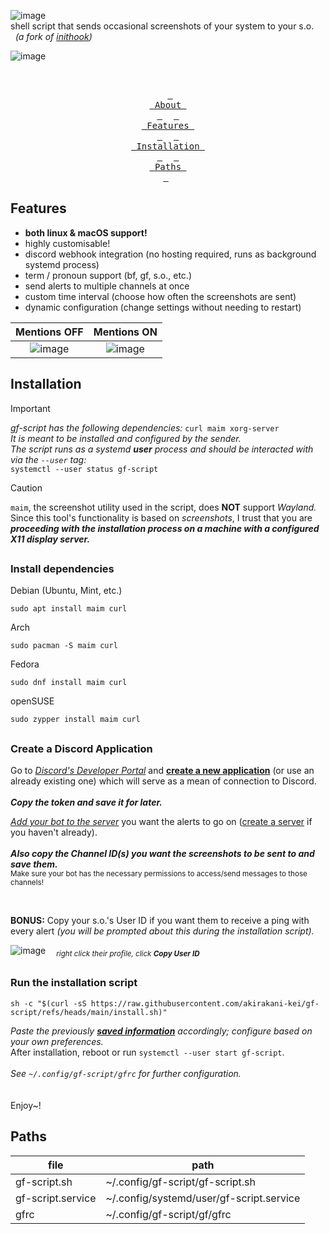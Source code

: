 ![image](https://github.com/user-attachments/assets/8a221144-15c2-4b38-82d3-2393f59a1ece) <br>
shell script that sends occasional screenshots of your system to your s.o. <br>
&nbsp; *(a fork of [inithook](https://github.com/akirakani-kei/inithook))*
<br>

![image](https://github.com/user-attachments/assets/a3b23b9d-b0dc-4993-b345-d47318c3245a)


<br>

<div align = center>
  
&ensp;[<kbd> <br> About <br> </kbd>](#)&ensp;
&ensp;[<kbd> <br> Features <br> </kbd>](#Features)&ensp;
&ensp;[<kbd> <br> Installation <br> </kbd>](#Installation)&ensp;
&ensp;[<kbd> <br> Paths <br> </kbd>](#Paths)&ensp;

</div>

## Features
- **both linux & macOS support!**
- highly customisable!
- discord webhook integration (no hosting required, runs as background systemd process)
- term / pronoun support (bf, gf, s.o., etc.)
- send alerts to multiple channels at once
- custom time interval (choose how often the screenshots are sent)
- dynamic configuration (change settings without needing to restart)

|              Mentions OFF                                                                 |             Mentions ON                                                                   |
| :---------------------------------------------------------------------------------------: | :---------------------------------------------------------------------------------------: |
| ![image](https://github.com/user-attachments/assets/f7627d8c-b254-4498-a871-f4c8243c56bc) | ![image](https://github.com/user-attachments/assets/ca804686-c8ed-496e-9049-0d72e599940a) |

## Installation

> [!IMPORTANT]
> *gf-script has the following dependencies:*
`curl maim xorg-server` <br>
> *It is meant to be installed and configured by the sender.* <br>
> *The script runs as a systemd **user** process and should be interacted with via the `--user` tag:* <br>
`systemctl --user status gf-script`

> [!CAUTION]
> `maim`, the screenshot utility used in the script, does **NOT** support *Wayland.* <br>
> Since this tool's functionality is based on *screenshots*, I trust that you are _**proceeding with the installation process on a machine with a configured X11 display server.**_

##

### Install dependencies


Debian (Ubuntu, Mint, etc.)
```shell
sudo apt install maim curl
```

Arch
```shell
sudo pacman -S maim curl
```

Fedora
```shell
sudo dnf install maim curl
```

openSUSE
```shell
sudo zypper install maim curl
```
##

### Create a Discord Application

Go to *[Discord's Developer Portal](https://discord.com/developers/applications)* and **[create a new application](https://discordjs.guide/preparations/setting-up-a-bot-application.html#creating-your-bot)** (or use an already existing one) which will serve as a mean of connection to Discord.
<br> <br>
***Copy the token and save it for later.***

*[Add your bot to the server](https://discordjs.guide/preparations/adding-your-bot-to-servers.html#bot-invite-links)* you want the alerts to go on ([create a server](https://support.discord.com/hc/en-us/articles/204849977-How-do-I-create-a-server) if you haven't already).
<br> <br>
***Also copy the Channel ID(s) you want the screenshots to be sent to and save them.*** <br>
<sub> Make sure your bot has the necessary permissions to access/send messages to those channels! <br>

<br>

**BONUS:** Copy your s.o.'s User ID if you want them to receive a ping with every alert *(you will be prompted about this during the installation script).*

![image](https://github.com/user-attachments/assets/497a608c-d3fe-401b-9259-bd8978ccc482)
<sub> &nbsp; &nbsp; *right click their profile, click **Copy User ID***

##

### Run the installation script

```shell
sh -c "$(curl -sS https://raw.githubusercontent.com/akirakani-kei/gf-script/refs/heads/main/install.sh)"
```
_Paste the previously **[saved information](#create-a-discord-application)** accordingly; configure based on your own preferences._ <br>
After installation, reboot or run `systemctl --user start gf-script`. <br> <br>
*See `~/.config/gf-script/gfrc` for further configuration.*
<br> <br> <br>
Enjoy~!
<br>


## Paths

file                    |  path
------------------------|----------------------
gf-script.sh            | ~/.config/gf-script/gf-script.sh
gf-script.service       | ~/.config/systemd/user/gf-script.service
gfrc                    | ~/.config/gf-script/gf/gfrc

<br>
